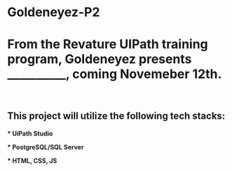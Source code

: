 # Goldeneyez-P2

<h1> From the Revature UIPath training program, Goldeneyez presents __________, coming Novemeber 12th.</h1>
<br>
<h2>This project will utilize the following tech stacks:</h2>
<h4>* UiPath Studio
<p>
<p>
* PostgreSQL/SQL Server
<p>
* HTML, CSS, JS</h4>
</h4>
